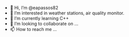 - 👋 Hi, I’m @eapassos82
- 👀 I’m interested in weather stations, air quality monitor. 
- 🌱 I’m currently learning C++
- 💞️ I’m looking to collaborate on ...
- 📫 How to reach me ...

<!---
eapassos82/eapassos82 is a ✨ special ✨ repository because its `README.md` (this file) appears on your GitHub profile.
You can click the Preview link to take a look at your changes.
--->
